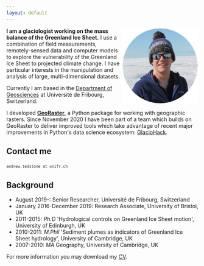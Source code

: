 ```yaml
---
layout: default
---
```


<img style="float: right;" src="images/profile_tedstone.jpg" alt="Andrew Tedstone profile pic" />

**I am a glaciologist working on the mass balance of the Greenland Ice Sheet.** I use a combination of field measurements, remotely-sensed data and computer models to explore the vulnerability of the Greenland Ice Sheet to projected climate change. I have particular interests in the manipulation and analysis of large, multi-dimensional datasets.

Currently I am based in the [Department of Geosciences](https://www3.unifr.ch/geo/en/) at Université de Fribourg, Switzerland. 

I developed [**GeoRaster**](blog/georaster-released), a Python package for working with geographic rasters. Since November 2020 I have been part of a team which builds on GeoRaster to deliver improved tools which take advantage of recent major improvements in Python's data science ecosystem: [GlacioHack](https://github.com/GlacioHack).

## Contact me
<small>`andrew.tedstone at unifr.ch` </small>



## Background

* August 2019-: Senior Researcher, Université de Fribourg, Switzerland
* January 2016-December 2019: Research Associate, University of Bristol, UK
* 2011-2015: *Ph.D* 'Hydrological controls on Greenland Ice Sheet motion', University of Edinburgh, UK
* 2010-2011: *M.Phil* 'Sediment plumes as indicators of Greenland Ice Sheet hydrology', University of Cambridge, UK
* 2007-2010: *MA* Geography, University of Cambridge, UK

For more information you may download my [CV](images/tedstone-cv-2023-web.pdf).
